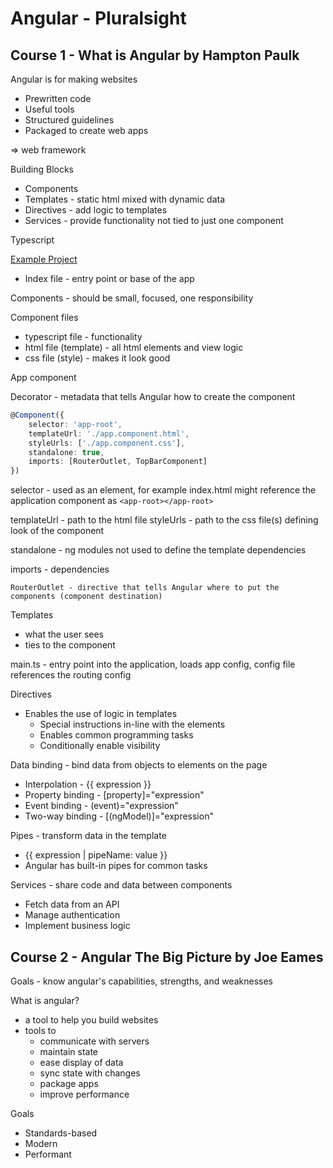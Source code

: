 # Angular - Pluralsight

## Course 1 - What is Angular by Hampton Paulk

Angular is for making websites

* Prewritten code
* Useful tools
* Structured guidelines
* Packaged to create web apps

=> web framework

Building Blocks

* Components
* Templates - static html mixed with dynamic data
* Directives - add logic to templates
* Services - provide functionality not tied to just one component

Typescript

[Example Project](https://stackblitz.com/edit/angular-pie-shop?file=README.md)

* Index file - entry point or base of the app

Components - should be small, focused, one responsibility

Component files

* typescript file - functionality
* html file (template) - all html elements and view logic
* css file (style) - makes it look good


App component

Decorator - metadata that tells Angular how to create the component

```typescript
@Component({
    selector: 'app-root',
    templateUrl: './app.component.html',
    styleUrls: ['./app.component.css'],
    standalone: true,
    imports: [RouterOutlet, TopBarComponent]
})
```

selector - used as an element, for example index.html might reference the application component as `<app-root></app-root>`

templateUrl - path to the html file
styleUrls - path to the css file(s) defining look of the component

standalone - ng modules not used to define the template dependencies

imports - dependencies

    RouterOutlet - directive that tells Angular where to put the components (component destination)

Templates

* what the user sees
* ties to the component

main.ts - entry point into the application, loads app config, config
file references the routing config

Directives

* Enables the use of logic in templates
    * Special instructions in-line with the elements
    * Enables common programming tasks
    * Conditionally enable visibility

Data binding - bind data from objects to elements on the page

* Interpolation - {{ expression }}
* Property binding - [property]="expression"
* Event binding - (event)="expression"
* Two-way binding - [(ngModel)]="expression"

Pipes - transform data in the template

* {{ expression | pipeName: value }}
* Angular has built-in pipes for common tasks

Services - share code and data between components

* Fetch data from an API
* Manage authentication
* Implement business logic 



## Course 2 - Angular The Big Picture by Joe Eames

Goals - know angular's capabilities, strengths, and weaknesses

What is angular?

* a tool to help you build websites
* tools to
    * communicate with servers
    * maintain state
    * ease display of data
    * sync state with changes
    * package apps
    * improve performance


Goals

* Standards-based
* Modern
* Performant


